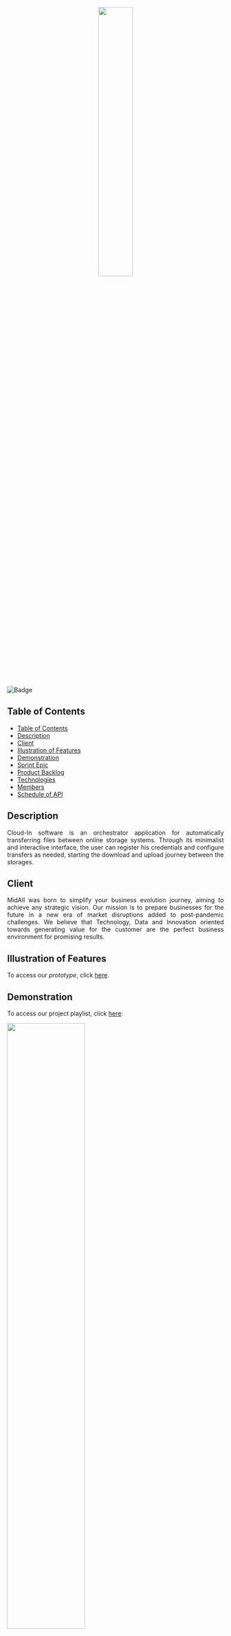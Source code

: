 <!-- omit in your lang="all" -->
<div align="center">
  <img src="https://user-images.githubusercontent.com/74321890/228393527-9bd20785-93b0-4da2-b774-97e81e59e6e4.svg" width="40%">
</div>

![Badge](https://img.shields.io/badge/STATUS-IN_PROGRESS-yellow?style=flat-square&logo=)


## Table of Contents

- [Table of Contents](#table-of-contents)
- [Description](#description)
- [Client](#client)
- [Illustration of Features](#illustration-of-features)
- [Demonstration](#demonstration)
- [Sprint Epic](#sprint-epic)
- [Product Backlog](#product-backlog)
- [Technologies](#technologies)
- [Members](#members)
- [Schedule of API](#schedule-of-api)

## Description

<p align="justify">
Cloud-In software is an orchestrator application for automatically transferring files between online storage systems. Through its minimalist and interactive interface, the user can register his credentials and configure transfers as needed, starting the download and upload journey between the storages.

## Client

<p align="justify">
MidAll was born to simplify your business evolution journey, aiming to achieve any strategic vision. Our mission is to prepare businesses for the future in a new era of market disruptions added to post-pandemic challenges. We believe that Technology, Data and Innovation oriented towards generating value for the customer are the perfect business environment for promising results.

## Illustration of Features

To access our *prototype*, click [here](https://www.figma.com/proto/HTiqfRS44iny1eBx9loAVv/Cloud-In?page-id=8%3A17&node-id=188-177&viewport=-1283%2C35%2C0.19&scaling=min-zoom&starting-point-node-id=188%3A177).

## Demonstration

To access our project playlist, click [here](https://www.youtube.com/watch?v=AGRvBq9Xq4U&list=PLUOBqJKbljZsvHbaHWKrQ3z0l9l2Uo_f0):

[<img src="https://user-images.githubusercontent.com/74321890/228991716-687c07f9-3b6a-4cea-b855-677b51b2b20a.svg" width="60%" height="60%">](https://www.youtube.com/watch?v=AGRvBq9Xq4U&list=PLUOBqJKbljZsvHbaHWKrQ3z0l9l2Uo_f0 "Cloud-in vídeo Demonstração")

## Sprint Epic

| Sprint | Epic |
| -------| --------- |
| Sprint 1 | Manual file transfer, Notification and Driver Authentication |
| Sprint 2 | Automatic transfer and Metadata collection |
| Sprint 3 | Metadata Dashboard |
| Sprint 4 | Custom transfer configuration |

## Product Backlog

- [X] ![Epic](https://user-images.githubusercontent.com/89356780/229957736-64a40537-3607-421a-afdd-e581db9e55ea.svg) **SPRINT 1:**  Basic Features
- [X] ![Story](https://user-images.githubusercontent.com/89356780/229957815-ea747c93-b861-40c7-8a2d-bc43c1b2973a.svg) S3 Authentication
- [X] ![Story](https://user-images.githubusercontent.com/89356780/229957815-ea747c93-b861-40c7-8a2d-bc43c1b2973a.svg) Google Drive Authentication
- [X] ![Story](https://user-images.githubusercontent.com/89356780/229957815-ea747c93-b861-40c7-8a2d-bc43c1b2973a.svg) Application Template
- [X] ![Story](https://user-images.githubusercontent.com/89356780/229957815-ea747c93-b861-40c7-8a2d-bc43c1b2973a.svg) File Operation in S3 (Download, Upload and listing)
- [X] ![Story](https://user-images.githubusercontent.com/89356780/229957815-ea747c93-b861-40c7-8a2d-bc43c1b2973a.svg) File Operation in Google Drive (Download, Upload and listing)
- [X] ![Story](https://user-images.githubusercontent.com/89356780/229957815-ea747c93-b861-40c7-8a2d-bc43c1b2973a.svg) Individual file transfer
- [X] ![Story](https://user-images.githubusercontent.com/89356780/229957815-ea747c93-b861-40c7-8a2d-bc43c1b2973a.svg) Notifications
- [X] ![Story](https://user-images.githubusercontent.com/89356780/229957815-ea747c93-b861-40c7-8a2d-bc43c1b2973a.svg) Transfer history
- [X] ![Epic](https://user-images.githubusercontent.com/89356780/229957736-64a40537-3607-421a-afdd-e581db9e55ea.svg) **SPRINT 2:**  Automatic transfer and Metadata collection
- [X] ![Story](https://user-images.githubusercontent.com/89356780/229957815-ea747c93-b861-40c7-8a2d-bc43c1b2973a.svg) Save credentials for automatic transaction
- [X] ![Story](https://user-images.githubusercontent.com/89356780/229957815-ea747c93-b861-40c7-8a2d-bc43c1b2973a.svg) Recurring drive search
- [X] ![Story](https://user-images.githubusercontent.com/89356780/229957815-ea747c93-b861-40c7-8a2d-bc43c1b2973a.svg) Automatic transfer
- [X] ![Story](https://user-images.githubusercontent.com/89356780/229957815-ea747c93-b861-40c7-8a2d-bc43c1b2973a.svg) Collection of size and time metadata on transfer
- [X] ![Story](https://user-images.githubusercontent.com/89356780/229957815-ea747c93-b861-40c7-8a2d-bc43c1b2973a.svg) Automatic transfer response to frontend
- [X] ![Story](https://user-images.githubusercontent.com/89356780/229957815-ea747c93-b861-40c7-8a2d-bc43c1b2973a.svg) Standardization of routes
- [X] ![Story](https://user-images.githubusercontent.com/89356780/229957815-ea747c93-b861-40c7-8a2d-bc43c1b2973a.svg) Unit and Integration tests
- [X] ![Epic](https://user-images.githubusercontent.com/89356780/229957736-64a40537-3607-421a-afdd-e581db9e55ea.svg) **SPRINT 3:**  Metadata Dashboard
- [X] ![Story](https://user-images.githubusercontent.com/89356780/229957815-ea747c93-b861-40c7-8a2d-bc43c1b2973a.svg) Error Handling
- [X] ![Story](https://user-images.githubusercontent.com/89356780/229957815-ea747c93-b861-40c7-8a2d-bc43c1b2973a.svg) Report Screen
- [X] ![Story](https://user-images.githubusercontent.com/89356780/229957815-ea747c93-b861-40c7-8a2d-bc43c1b2973a.svg) Power BI report
- [X] ![Story](https://user-images.githubusercontent.com/89356780/229957815-ea747c93-b861-40c7-8a2d-bc43c1b2973a.svg) SQL Server configuration
- [X] ![Story](https://user-images.githubusercontent.com/89356780/229957815-ea747c93-b861-40c7-8a2d-bc43c1b2973a.svg) ETL with SQL Server
- [X] ![Story](https://user-images.githubusercontent.com/89356780/229957815-ea747c93-b861-40c7-8a2d-bc43c1b2973a.svg) Power BI Refresh configuration
- [X] ![Story](https://user-images.githubusercontent.com/89356780/229957815-ea747c93-b861-40c7-8a2d-bc43c1b2973a.svg) Unit test
- [X] ![Story](https://user-images.githubusercontent.com/89356780/229957815-ea747c93-b861-40c7-8a2d-bc43c1b2973a.svg) Integration test
- [X] ![Story](https://user-images.githubusercontent.com/89356780/229957815-ea747c93-b861-40c7-8a2d-bc43c1b2973a.svg) Github Actions pipeline to tests
- [ ] ![Epic](https://user-images.githubusercontent.com/89356780/229957736-64a40537-3607-421a-afdd-e581db9e55ea.svg) **SPRINT 4:**  Custom transfer configuration
- [ ] ![Story](https://user-images.githubusercontent.com/89356780/229957815-ea747c93-b861-40c7-8a2d-bc43c1b2973a.svg) Configure recurring polling time to source drive
- [ ] ![Story](https://user-images.githubusercontent.com/89356780/229957815-ea747c93-b861-40c7-8a2d-bc43c1b2973a.svg) Configure bandwidth used in the transaction
- [ ] ![Story](https://user-images.githubusercontent.com/89356780/229957815-ea747c93-b861-40c7-8a2d-bc43c1b2973a.svg) Configure transfer type
- [ ] ![Story](https://user-images.githubusercontent.com/89356780/229957815-ea747c93-b861-40c7-8a2d-bc43c1b2973a.svg) Desktop application setup

## Technologies

<img src="https://img.shields.io/badge/-Vue.js-4FC08D?logo=Vue.js&logoColor=white&style=for-the-badge" alt="badge"> <img src="https://img.shields.io/badge/-Flask-000000?logo=Flask&logoColor=white&style=for-the-badge" alt="badge">  <img src="https://img.shields.io/badge/-MySQL-4479A1?logo=MYSQL&logoColor=white&style=for-the-badge" alt="badge">

## Members

 - Betriz Medeiros (PO)
 - Pedro Motta (SM)
 - Abraão Henrique (DEV)
 - Hamilton Zanini (DEV)
 - Renata Garcia (DEV)
 - Victor Cavichioli (DEV)
 
For more information[^2], click [here](https://github.com/DolphinDatabase/Cloud-In/wiki/Development-Team).

## Schedule of API

| Date | Event |
| -------| --------- |
| 13/02 a 03/03 | Kick-off. |
| 23/03 a 02/04 | [Sprint 1](Sprints/SPRINT1.md) |
| 03/04 a 23/04 | [Sprint 2](Sprints/SPRINT2.md) |
| 24/04 a 14/05 | Sprint 3 |
| 15/05 a 04/06 | Sprint 4 |
| 13/06 e 14/06 | Solutions Fair |

[^1]: Video produced and edited by the members of the group.
[^2]: Team responsible for API development
